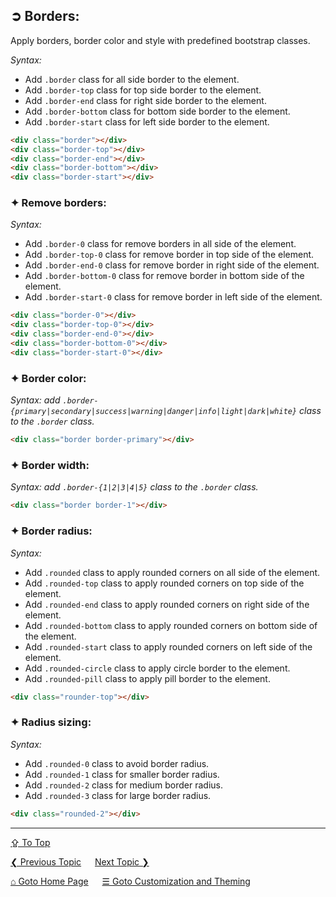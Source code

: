## &#10162; Borders:
Apply borders, border color and style with predefined bootstrap classes.

*Syntax:* 
- Add `.border` class for all side border to the element.
- Add `.border-top` class for top side border to the element.
- Add `.border-end` class for right side border to the element.
- Add `.border-bottom` class for bottom side border to the element.
- Add `.border-start` class for left side border to the element.

```html
<div class="border"></div>
<div class="border-top"></div>
<div class="border-end"></div>
<div class="border-bottom"></div>
<div class="border-start"></div>
```

### &#10022; **Remove borders:**

*Syntax:* 
- Add `.border-0` class for remove borders in all side of the element.
- Add `.border-top-0` class for remove border in top side of the element.
- Add `.border-end-0` class for remove border in right side of the element.
- Add `.border-bottom-0` class for remove border in bottom side of the element.
- Add `.border-start-0` class for remove border in left side of the element.

```html
<div class="border-0"></div>
<div class="border-top-0"></div>
<div class="border-end-0"></div>
<div class="border-bottom-0"></div>
<div class="border-start-0"></div>
```

### &#10022; Border color:

*Syntax: add `.border-{primary|secondary|success|warning|danger|info|light|dark|white}` class to the `.border` class.*

```html
<div class="border border-primary"></div>
```

### &#10022; Border width:

*Syntax: add `.border-{1|2|3|4|5}` class to the `.border` class.*

```html
<div class="border border-1"></div>
```

### &#10022; Border radius:

*Syntax:* 
- Add `.rounded` class to apply rounded corners on all side of the element.
- Add `.rounded-top` class to apply rounded corners on top side of the element.
- Add `.rounded-end` class to apply rounded corners on right side of the element.
- Add `.rounded-bottom` class to apply rounded corners on bottom side of the element.
- Add `.rounded-start` class to apply rounded corners on left side of the element.
- Add `.rounded-circle` class to apply circle border to the element.
- Add `.rounded-pill` class to apply pill border to the element.

```html
<div class="rounder-top"></div>
```

### &#10022; Radius sizing:

*Syntax:*
- Add `.rounded-0` class to avoid border radius.
- Add `.rounded-1` class for smaller border radius.
- Add `.rounded-2` class for medium border radius.
- Add `.rounded-3` class for large border radius.

```html
<div class="rounded-2"></div>
```

---
[&#8682; To Top](#-borders)

[&#10094; Previous Topic](./customization-and-theming.background.md) &emsp; [Next Topic &#10095;](./customization-and-theming.colors.md)

[&#8962; Goto Home Page](../../README.md) &emsp; [&#9776; Goto Customization and Theming](./customization-and-theming.md)